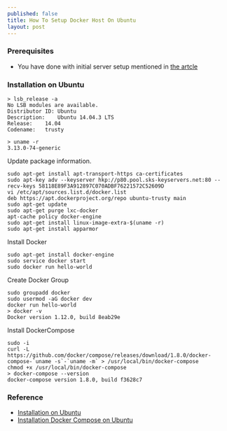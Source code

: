 ```yaml
---
published: false
title: How To Setup Docker Host On Ubuntu
layout: post
---
```

### Prerequisites
- You have done with initial server setup mentioned in [the artcle](http://gentaro-sakamoto.github.io/2016/07/10/how-to-set-up-web-instance-on-ubuntu14-04.html)

### Installation on Ubuntu

```
> lsb_release -a
No LSB modules are available.
Distributor ID:	Ubuntu
Description:	Ubuntu 14.04.3 LTS
Release:	14.04
Codename:	trusty

> uname -r
3.13.0-74-generic
```

Update package information.

```
sudo apt-get install apt-transport-https ca-certificates
sudo apt-key adv --keyserver hkp://p80.pool.sks-keyservers.net:80 --recv-keys 58118E89F3A912897C070ADBF76221572C52609D
vi /etc/apt/sources.list.d/docker.list
deb https://apt.dockerproject.org/repo ubuntu-trusty main
sudo apt-get update
sudo apt-get purge lxc-docker
apt-cache policy docker-engine
sudo apt-get install linux-image-extra-$(uname -r)
sudo apt-get install apparmor
```

Install Docker

```
sudo apt-get install docker-engine
sudo service docker start
sudo docker run hello-world
```

Create Docker Group

```
sudo groupadd docker
sudo usermod -aG docker dev
docker run hello-world
> docker -v
Docker version 1.12.0, build 8eab29e
```

Install DockerCompose

```
sudo -i
curl -L https://github.com/docker/compose/releases/download/1.8.0/docker-compose-`uname -s`-`uname -m` > /usr/local/bin/docker-compose
chmod +x /usr/local/bin/docker-compose
> docker-compose --version
docker-compose version 1.8.0, build f3628c7
```


### Reference
- [Installation on Ubuntu](https://docs.docker.com/engine/installation/linux/ubuntulinux/)
- [Installation Docker Compose on Ubuntu](https://docs.docker.com/compose/install/)